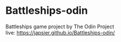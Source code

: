 # Battleships-odin  
Battleships game project by The Odin Project   
live: https://japsier.github.io/Battleships-odin/
